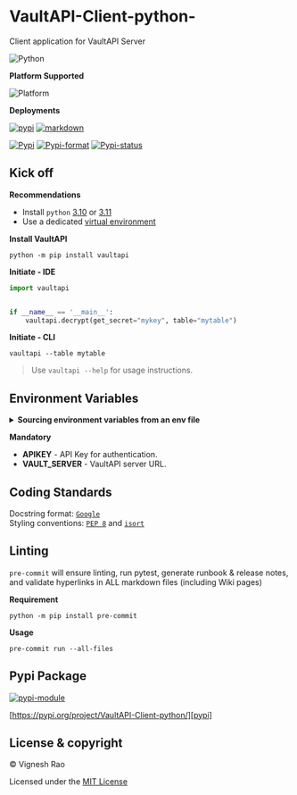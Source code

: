# VaultAPI-Client-python-
Client application for VaultAPI Server

![Python][label-pyversion]

**Platform Supported**

![Platform][label-platform]

**Deployments**

[![pypi][label-actions-pypi]][gha_pypi]
[![markdown][label-actions-markdown]][gha_md_valid]

[![Pypi][label-pypi]][pypi]
[![Pypi-format][label-pypi-format]][pypi-files]
[![Pypi-status][label-pypi-status]][pypi]

## Kick off

**Recommendations**

- Install `python` [3.10] or [3.11]
- Use a dedicated [virtual environment]

**Install VaultAPI**
```shell
python -m pip install vaultapi
```

**Initiate - IDE**
```python
import vaultapi


if __name__ == '__main__':
    vaultapi.decrypt(get_secret="mykey", table="mytable")
```

**Initiate - CLI**
```shell
vaultapi --table mytable
```

> Use `vaultapi --help` for usage instructions.

## Environment Variables

<details>
<summary><strong>Sourcing environment variables from an env file</strong></summary>

> _By default, `VaultAPI` will look for a `.env` file in the current working directory._
</details>

**Mandatory**
- **APIKEY** - API Key for authentication.
- **VAULT_SERVER** - VaultAPI server URL.

## Coding Standards
Docstring format: [`Google`][google-docs] <br>
Styling conventions: [`PEP 8`][pep8] and [`isort`][isort]

## Linting
`pre-commit` will ensure linting, run pytest, generate runbook & release notes, and validate hyperlinks in ALL
markdown files (including Wiki pages)

**Requirement**
```shell
python -m pip install pre-commit
```

**Usage**
```shell
pre-commit run --all-files
```

## Pypi Package
[![pypi-module][label-pypi-package]][pypi-repo]

[https://pypi.org/project/VaultAPI-Client-python/][pypi]

## License & copyright

&copy; Vignesh Rao

Licensed under the [MIT License][license]

[label-actions-markdown]: https://github.com/thevickypedia/VaultAPI-Client-python/actions/workflows/markdown.yml/badge.svg
[label-pypi-package]: https://img.shields.io/badge/Pypi%20Package-VaultAPI-blue?style=for-the-badge&logo=Python
[label-pyversion]: https://img.shields.io/badge/python-3.10%20%7C%203.11-blue
[label-platform]: https://img.shields.io/badge/Platform-Linux|macOS|Windows-1f425f.svg
[label-actions-pypi]: https://github.com/thevickypedia/VaultAPI-Client-python/actions/workflows/python-publish.yml/badge.svg
[label-pypi]: https://img.shields.io/pypi/v/VaultAPI-Client-python
[label-pypi-format]: https://img.shields.io/pypi/format/VaultAPI-Client-python
[label-pypi-status]: https://img.shields.io/pypi/status/VaultAPI-Client-python

[3.10]: https://docs.python.org/3/whatsnew/3.10.html
[3.11]: https://docs.python.org/3/whatsnew/3.11.html
[virtual environment]: https://docs.python.org/3/tutorial/venv.html
[release-notes]: https://github.com/thevickypedia/VaultAPI-Client-python/blob/main/release_notes.rst
[gha_pages]: https://github.com/thevickypedia/VaultAPI-Client-python/actions/workflows/pages/pages-build-deployment
[gha_pypi]: https://github.com/thevickypedia/VaultAPI-Client-python/actions/workflows/python-publish.yml
[gha_md_valid]: https://github.com/thevickypedia/VaultAPI-Client-python/actions/workflows/markdown.yml
[google-docs]: https://google.github.io/styleguide/pyguide.html#38-comments-and-docstrings
[pep8]: https://www.python.org/dev/peps/pep-0008/
[isort]: https://pycqa.github.io/isort/
[pypi]: https://pypi.org/project/VaultAPI
[pypi-files]: https://pypi.org/project/VaultAPI-Client-python/#files
[pypi-repo]: https://packaging.python.org/tutorials/packaging-projects/
[license]: https://github.com/thevickypedia/VaultAPI-Client-python/blob/main/LICENSE
